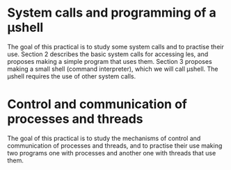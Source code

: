 System calls and programming of a μshell
========================================
The goal of this practical is to study some system calls and to practise their use. Section 2 describes the basic system calls for accessing  les, and proposes making a simple program that uses them. Section 3 proposes making a small shell (command interpreter), which we will call μshell. The μshell requires the use of other system calls.

Control and communication of processes and threads
==================================================
The goal of this practical is to study the mechanisms of control and communication of processes and threads, and to practise their use making two programs  one with processes and another one with threads  that use them.